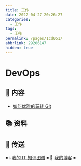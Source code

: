 ```yaml
---
title: 工作
date: 2022-04-27 20:26:27
categories: 
  - 工作
tags: 
  - 工作
permalink: /pages/1cd051/
abbrlink: 29206147
hidden: true
---
```


# DevOps

## 📖 内容

- [如何优雅的玩转 Git](01.效能/99.工具/01.Markdown.md)

## 📚 资料

## 🚪 传送

◾ 💧 [我的 IT 知识图谱](https://dunwu.github.io/waterdrop/) ◾ 🎯 [我的博客](https://dunwu.github.io/blog/) ◾
